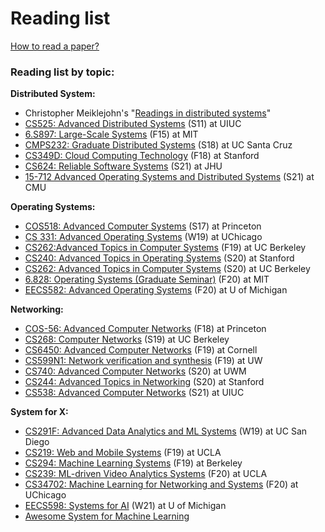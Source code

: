 # Reading list

[How to read a paper?](https://web.stanford.edu/class/ee384m/Handouts/HowtoReadPaper.pdf)

### **Reading list by topic:**

**Distributed System:**

* Christopher Meiklejohn's "[Readings in distributed systems](http://christophermeiklejohn.com/distributed/systems/2013/07/12/readings-in-distributed-systems.html)"
* [CS525: Advanced Distributed Systems](https://courses.engr.illinois.edu/cs525/sp2011/sched.htm) \(S11\) at UIUC
* [6.S897: Large-Scale Systems](https://cs.stanford.edu/~matei/courses/2015/6.S897/) \(F15\) at MIT
* [CMPS232: Graduate Distributed Systems](https://github.com/palvaro/CMPS232-Spring18/blob/master/readings.md) \(S18\) at UC Santa Cruz
* [CS349D: Cloud Computing Technology](http://web.stanford.edu/class/cs349d/) \(F18\) at Stanford
* [CS624: Reliable Software Systems](https://www.cs.jhu.edu/~huang/cs624/spring21/syllabus.html) \(S21\) at JHU
* [15-712 Advanced Operating Systems and Distributed Systems](https://www.cs.cmu.edu/~15712/index.html) \(S21\) at CMU

**Operating Systems:**

* [COS518: Advanced Computer Systems](https://www.cs.princeton.edu/courses/archive/spr17/cos518/syllabus.html) \(S17\) at Princeton
* [CS 331: Advanced Operating Systems](https://www.classes.cs.uchicago.edu/archive/2020/winter/33100-1/index.html#project) \(W19\) at UChicago
* [CS262:Advanced Topics in Computer Systems](https://people.eecs.berkeley.edu/~kubitron/cs262/index_lectures.html) \(F19\) at UC Berkeley
* [CS240: Advanced Topics in Operating Systems](http://web.stanford.edu/class/cs240/) \(S20\) at Stanford
* [CS262: Advanced Topics in Computer Systems](https://bcourses.berkeley.edu/courses/1489815) \(S20\) at UC Berkeley
* [6.828: Operating Systems \(Graduate Seminar\)](https://abelay.github.io/6828seminar/index.html) \(F20\) at MIT
* [EECS582: Advanced Operating Systems](https://docs.google.com/document/d/17mxnKaPQOh4-BzaLK3jax_aQgPA1nZPTwYxPaX37UHM/edit) \(F20\) at U of Michigan

**Networking:**

* [COS-56: Advanced Computer Networks](https://www.cs.princeton.edu/courses/archive/fall18/cos561/syllabus.html) \(F18\) at Princeton
* [CS268: Computer Networks](https://people.eecs.berkeley.edu/~sylvia/cs268-2019/syllabus.html) \(S19\) at UC Berkeley
* [CS6450: Advanced Computer Networks](https://www.cs.cornell.edu/courses/cs6450/2019fa/) \(F19\) at Cornell
* [CS599N1: Network verification and synthesis](https://courses.cs.washington.edu/courses/cse599n1/19au/index.shtml) \(F19\) at UW
* [CS740: Advanced Computer Networks](http://pages.cs.wisc.edu/~akella/CS740/S20/papers.html) \(S20\) at UWM
* [CS244: Advanced Topics in Networking](http://web.stanford.edu/class/cs244/) \(S20\) at Stanford
* [CS538: Advanced Computer Networks](https://courses.engr.illinois.edu/cs538/sp2021/) \(S21\) at UIUC

**System for X:**

* [CS291F: Advanced Data Analytics and ML Systems](http://cseweb.ucsd.edu/classes/wi19/cse291-f/schedule.html) \(W19\) at UC San Diego
* [CS219: Web and Mobile Systems](http://web.cs.ucla.edu/~ravi/CS219_F19/) \(F19\) at UCLA
* [CS294: Machine Learning Systems](https://ucbrise.github.io/cs294-ai-sys-fa19/) \(F19\) at Berkeley
* [CS239: ML-driven Video Analytics Systems](http://web.cs.ucla.edu/~ravi/CS239_F20/) \(F20\) at UCLA
* [CS34702: Machine Learning for Networking and Systems](https://people.cs.uchicago.edu/~junchenj/34702-f20/) \(F20\) at UChicago
* [EECS598: Systems for AI](https://github.com/mosharaf/eecs598/tree/w21-ai) \(W21\) at U of Michigan
* [Awesome System for Machine Learning](https://github.com/HuaizhengZhang/Awesome-System-for-Machine-Learning)

 



